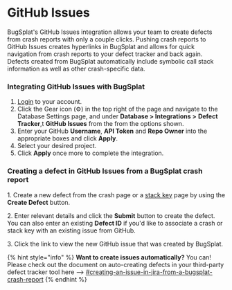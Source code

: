 # GitHub Issues

BugSplat's GitHub Issues integration allows your team to create defects from crash reports with only a couple clicks. Pushing crash reports to GitHub Issues creates hyperlinks in BugSplat and allows for quick navigation from crash reports to your defect tracker and back again. Defects created from BugSplat automatically include symbolic call stack information as well as other crash-specific data.

### Integrating GitHub Issues with BugSplat

1. [Login](https://app.bugsplat.com/cognito/login) to your account.
2. Click the Gear icon (⚙️) in the top right of the page and navigate to the Database Settings page, and under **Database > Integrations >** **Defect Tracker**,t **GitHub Issues** from the from the options shown.
3. Enter your GitHub **Username**, **API Token** and **Repo Owner** into the appropriate boxes and click **Apply**.
4. Select your desired project.
5. Click **Apply** once more to complete the integration.

### Creating a defect in GitHub Issues from a BugSplat crash report

1\. Create a new defect from the crash page or a [stack key](../../../../education/bugsplat-terminology.md#stack-key) page by using the **Create Defect** button.

2\. Enter relevant details and click the **Submit** button to create the defect. You can also enter an existing **Defect ID** if you'd like to associate a crash or stack key with an existing issue from GitHub.

3\. Click the link to view the new GitHub issue that was created by BugSplat.

{% hint style="info" %}
**Want to create issues automatically?** You can! Please check out the document on auto-creating defects in your third-party defect tracker tool here --> [#creating-an-issue-in-jira-from-a-bugsplat-crash-report](github-issues.md#creating-an-issue-in-jira-from-a-bugsplat-crash-report "mention")
{% endhint %}
